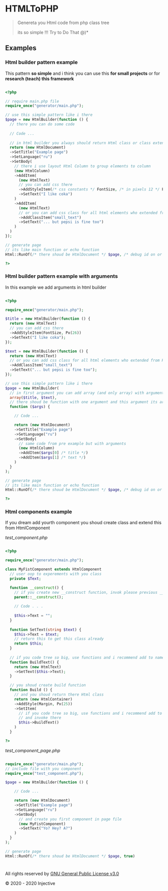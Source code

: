 # HTMLToPHP

> Genereta you Html code from php class tree
>
> its so simple !!!
> Try to Do That @)*

## Examples

### Html builder pattern example

This pattern **so simple** and i think you can use this **for small projects** or for **research (teach) this framework**

```php

<?php

// require main.php file
require_once("generator/main.php");

// use this simple pattern like i there
$page = new HtmlBuilder(function () {
  // there you can do some code
  
  // Code ...
  
  // in html builder you always should return Html class or class extended from Html class
  return (new HtmlDocument)
  ->SetTitle("Example page")
  ->SetLanguage("ru")
  ->SetBody(
    // there i use layout Html Column to group elements to column
    (new HtmlColumn)
    ->AddItem(
      (new HtmlText)
      // you can add css there
      ->AddStyleItem(/* css constants */ FontSize, /* in pixels 12 */ Px(26))
      ->SetText("I like coka")
    )
    ->AddItem(
      (new HtmlText)
      // or you can add css class for all html elements who extended from HtmlElement
      ->AddClassItem("small_text")
      ->SetText("... but pepsi is fine too")
    )
  )
});

// generate page
// its like main function or echo function
Html::RunOf(/* there shoud be HtmlDocument */ $page, /* debug id on or not */ true)

?>

```

### Html builder pattern example with arguments

In this example we add arguments in html builder

```php

<?php

require_once("generator/main.php");

$title = new HtmlBuilder(function () {
  return (new HtmlText)
  // you can add css there
  ->AddStyleItem(FontSize, Px(26))
  ->SetText("I like coka");
});

$text = new HtmlBuilder(function () {
  return (new HtmlText)
  // or you can add css class for all html elements who extended from HtmlElement
  ->AddClassItem("small_text")
  ->SetText("... but pepsi is fine too");
});

// use this simple pattern like i there
$page = new HtmlBuilder(
  // in first argument you can add array (and only array) with arguments 
  array($title, $text), 
  // there shoud be function with one argument and this argument its array from first html builder argument 
  function ($args) {

    // Code ...

    return (new HtmlDocument)
    ->SetTitle("Example page")
    ->SetLanguage("ru")
    ->SetBody(
      // same code from pre example but with arguments
      (new HtmlColumn)
      ->AddItem($args[0] /* title */)
      ->AddItem($args[1] /* text */)
    )
  }
);

// generate page
// its like main function or echo function
Html::RunOf(/* there shoud be HtmlDocument */ $page, /* debug id on or not */ true)

?>

```

### Html components example

If you dream add yourth component you shoud create class and extend this from HtmlComponent

_test_component.php_

```php

<?php

require_once("generator/main.php");

class MyFistComponent extends HtmlComponent
  // user oop to experements with you class
  private $Text;

  function __construct() {
    // if you create new __construct function, invok please previous __construct
    parent::__construct();
    
    // Code . . .
    
    $this->Text = "";
  }
  
  function SetText(string $text) {
    $this->Text = $text;
    // return this to get this class already
    return $this;
  }
  
  // if you code tree so big, use functions and i recommend add to name of this function Build
  function BuildText() {
    return (new HtmlText)
    ->SetText($this->Text);
  }

  // you shoud create build function
  function Build () {
    // and you shoud return there Html class
    return (new HtmlContainer)
    ->AddStyle(Margin, Px(25))
    ->SetItem(
      // if you code tree so big, use functions and i recommend add to name of this function Build
      // and invoke there
      $this->BuildText()
    )
  }

?>

```

_test_component_page.php_

```php

require_once("generator/main.php");
// include file with you component
require_once("test_component.php");

$page = new HtmlBuilder(function () {

    // Code ...

    return (new HtmlDocument)
    ->SetTitle("Example page")
    ->SetLanguage("ru")
    ->SetBody(
      // and create you first component in page file
      (new MyFistComponent)
      ->SetText("Yo? Hey? A?")
    )
  }
);

// generate page
Html::RunOf(/* there shoud be HtmlDocument */ $page, true)

```

#

All rights reserved by [GNU General Public License v3.0](LICENSE)

© 2020 - 2020 Injective
